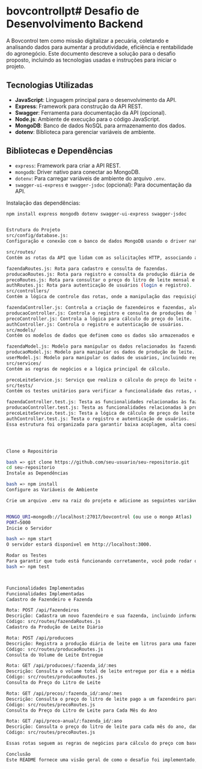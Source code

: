# bovcontrollpt# Desafio de Desenvolvimento Backend


A Bovcontrol tem como missão digitalizar a pecuária, coletando e analisando dados para aumentar a produtividade, eficiência e rentabilidade do agronegócio. Este documento descreve a solução para o desafio proposto, incluindo as tecnologias usadas e instruções para iniciar o projeto.

## Tecnologias Utilizadas

- **JavaScript**: Linguagem principal para o desenvolvimento da API.
- **Express**: Framework para construção da API REST.
- **Swagger**: Ferramenta para documentação da API (opcional).
- **Node.js**: Ambiente de execução para o código JavaScript.
- **MongoDB**: Banco de dados NoSQL para armazenamento dos dados.
- **dotenv**: Biblioteca para gerenciar variáveis de ambiente.

## Bibliotecas e Dependências

- `express`: Framework para criar a API REST.
- `mongodb`: Driver nativo para conectar ao MongoDB.
- `dotenv`: Para carregar variáveis de ambiente do arquivo `.env`.
- `swagger-ui-express` e `swagger-jsdoc` (opcional): Para documentação da API.

Instalação das dependências:

```bash
npm install express mongodb dotenv swagger-ui-express swagger-jsdoc


Estrutura do Projeto
src/config/database.js:
Configuração e conexão com o banco de dados MongoDB usando o driver nativo do MongoDB.

src/routes/
Contém as rotas da API que lidam com as solicitações HTTP, associando as ações aos controladores.

fazendaRoutes.js: Rota para cadastro e consulta de fazendas.
producaoRoutes.js: Rota para registro e consulta da produção diária de leite.
precoRoutes.js: Rota para consultar o preço do litro de leite mensal e anual.
authRoutes.js: Rota para autenticação de usuários (login e registro).
src/controllers/
Contém a lógica de controle das rotas, onde a manipulação das requisições e respostas é gerenciada.

fazendaController.js: Controla a criação de fazendeiros e fazendas, além de consultas de volume e produção.
producaoController.js: Controla o registro e consulta de produções de leite diárias.
precoController.js: Controla a lógica para cálculo do preço do leite.
authController.js: Controla o registro e autenticação de usuários.
src/models/
Contém os modelos de dados que definem como os dados são armazenados e recuperados do banco de dados.

fazendaModel.js: Modelo para manipular os dados relacionados às fazendas.
producaoModel.js: Modelo para manipular os dados de produção de leite.
userModel.js: Modelo para manipular os dados de usuários, incluindo registro e autenticação.
src/services/
Contém as regras de negócios e a lógica principal de cálculo.

precoLeiteService.js: Serviço que realiza o cálculo do preço do leite conforme as regras de distância, volume e bônus.
src/tests/
Contém os testes unitários para verificar a funcionalidade das rotas, controladores e serviços.

fazendaController.test.js: Testa as funcionalidades relacionadas às fazendas.
producaoController.test.js: Testa as funcionalidades relacionadas à produção diária de leite.
precoLeiteService.test.js: Testa a lógica de cálculo de preço do leite.
authController.test.js: Testa o registro e autenticação de usuários.
Essa estrutura foi organizada para garantir baixa acoplagem, alta coesão e separação clara de responsabilidades, facilitando a manutenibilidade, escalabilidade e testes unitários.




Clone o Repositório

bash => git clone https://github.com/seu-usuario/seu-repositorio.git
cd seu-repositorio
Instale as Dependências

bash => npm install
Configure as Variáveis de Ambiente

Crie um arquivo .env na raiz do projeto e adicione as seguintes variáveis:


MONGO_URI=mongodb://localhost:27017/bovcontrol (ou use o mongo Atlas)
PORT=5000
Inicie o Servidor

bash => npm start
O servidor estará disponível em http://localhost:3000.

Rodar os Testes
Para garantir que tudo está funcionando corretamente, você pode rodar os testes:
bash => npm test



Funcionalidades Implementadas
Funcionalidades Implementadas
Cadastro de Fazendeiro e Fazenda

Rota: POST /api/fazendeiros
Descrição: Cadastra um novo fazendeiro e sua fazenda, incluindo informações como nome, localização e distância até a fábrica.
Código: src/routes/fazendaRoutes.js
Cadastro da Produção de Leite Diário

Rota: POST /api/producoes
Descrição: Registra a produção diária de leite em litros para uma fazenda específica.
Código: src/routes/producaoRoutes.js
Consulta do Volume de Leite Entregue

Rota: GET /api/producoes/:fazenda_id/:mes
Descrição: Consulta o volume total de leite entregue por dia e a média mensal para uma fazenda e mês específicos.
Código: src/routes/producaoRoutes.js
Consulta do Preço do Litro de Leite

Rota: GET /api/precos/:fazenda_id/:ano/:mes
Descrição: Consulta o preço do litro de leite pago a um fazendeiro para um mês específico, com exibição nos formatos numérico brasileiro e inglês.
Código: src/routes/precoRoutes.js
Consulta do Preço do Litro de Leite para Cada Mês do Ano

Rota: GET /api/preco-anual/:fazenda_id/:ano
Descrição: Consulta o preço do litro de leite para cada mês do ano, dado uma fazenda e ano como parâmetros, com exibição nos formatos numérico brasileiro e inglês.
Código: src/routes/precoRoutes.js

Essas rotas seguem as regras de negócios para cálculo do preço com base no volume de produção, distância até a fábrica e bônus para grandes volumes de leite, conforme definido no cenário do desafio.

Conclusão
Este README fornece uma visão geral de como o desafio foi implementado, as tecnologias e bibliotecas utilizadas, e as instruções para iniciar o projeto. Se tiver dúvidas ou precisar de mais detalhes, sinta-se à vontade para entrar em contato.